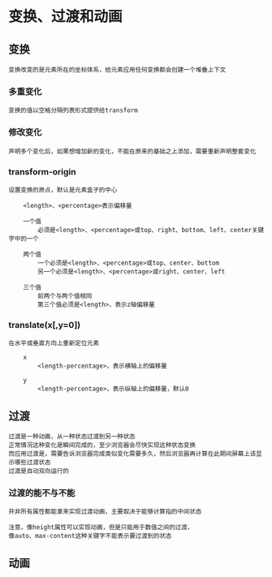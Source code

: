 # 变换、过渡和动画

## 变换
    变换改变的是元素所在的坐标体系，给元素应用任何变换都会创建一个堆叠上下文

### 多重变化
    变换的值以空格分隔列表形式提供给transform

### 修改变化
    声明多个变化后，如果想增加新的变化，不能在原来的基础之上添加，需要重新声明整套变化

### transform-origin
    设置变换的原点，默认是元素盒子的中心

        <length>、<percentage>表示偏移量

        一个值
            必须是<length>、<percentage>或top、right、bottom、left、center关键字中的一个
        
        两个值
            一个必须是<length>、<percentage>或top、center、bottom
            另一个必须是<length>、<percentage>或right、center、left
        
        三个值
            前两个与两个值相同
            第三个值必须是<length>，表示z轴偏移量

### translate(x[,y=0])
    在水平或垂直方向上重新定位元素

        x
            <length-percentage>，表示横轴上的偏移量
        
        y
            <length-percentage>，表示纵轴上的偏移量，默认0
            


## 过渡
    过渡是一种动画，从一种状态过渡到另一种状态
    正常情况这种变化是瞬间完成的，至少浏览器会尽快实现这种状态变换
    而应用过渡是，需要告诉浏览器完成类似变化需要多久，然后浏览器再计算在此期间屏幕上该显示哪些过渡状态
    过渡是自动双向运行的

### 过渡的能不与不能
    并非所有属性都能拿来实现过渡动画，主要取决于能够计算指的中间状态

    注意，像height属性可以实现动画，但是只能用于数值之间的过渡，
    像auto、max-content这种关键字不能表示要过渡到的状态

## 动画